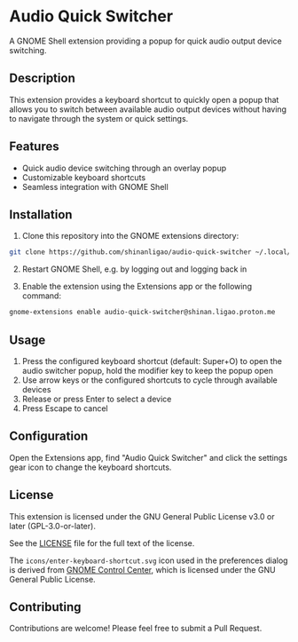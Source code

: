 # Audio Quick Switcher

A GNOME Shell extension providing a popup for quick audio output device switching.

## Description

This extension provides a keyboard shortcut to quickly open a popup that allows you to switch between available audio output devices without having to navigate through the system or quick settings.

## Features

- Quick audio device switching through an overlay popup
- Customizable keyboard shortcuts
- Seamless integration with GNOME Shell

## Installation

1. Clone this repository into the GNOME extensions directory:
```bash
git clone https://github.com/shinanligao/audio-quick-switcher ~/.local/share/gnome-shell/extensions/audio-quick-switcher@shinan.ligao.proton.me
```

2. Restart GNOME Shell, e.g. by logging out and logging back in

3. Enable the extension using the Extensions app or the following command:
```bash
gnome-extensions enable audio-quick-switcher@shinan.ligao.proton.me
```


## Usage

1. Press the configured keyboard shortcut (default: Super+O) to open the audio switcher popup, hold the modifier key to keep the popup open
2. Use arrow keys or the configured shortcuts to cycle through available devices
3. Release or press Enter to select a device
4. Press Escape to cancel

## Configuration

Open the Extensions app, find "Audio Quick Switcher" and click the settings gear icon to change the keyboard shortcuts.

## License

This extension is licensed under the GNU General Public License v3.0 or later (GPL-3.0-or-later).

See the [LICENSE](LICENSE) file for the full text of the license.


The `icons/enter-keyboard-shortcut.svg` icon used in the preferences dialog is derived from [GNOME Control Center](https://gitlab.gnome.org/Joshua-Dickens/wacom-settings-project/-/blob/39d1bd4e4488847bae906d62e84b34f14dd12af1/panels/keyboard/enter-keyboard-shortcut.svg), which is licensed under the GNU General Public License.

## Contributing

Contributions are welcome! Please feel free to submit a Pull Request.
